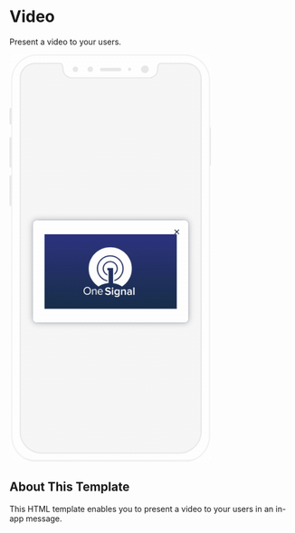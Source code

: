 # Video

Present a video to your users.

![Video in-app message](./readme_assets/video.gif)

## About This Template

This HTML template enables you to present a video to your users in an in-app message.
